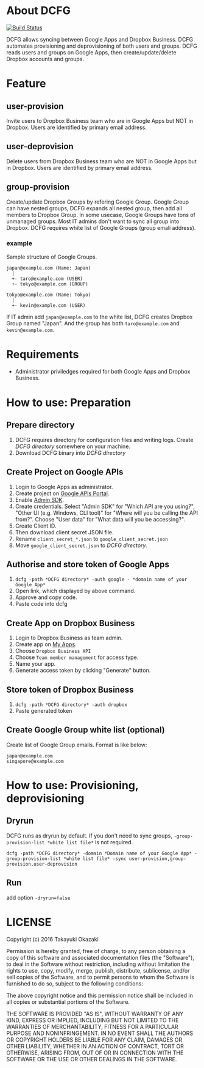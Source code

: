 # About DCFG

[![Build Status](https://travis-ci.org/watermint/dcfg.svg?branch=master)](https://travis-ci.org/watermint/dcfg)

DCFG allows syncing between Google Apps and Dropbox Business. DCFG automates provisioning and deprovisioning of both users and groups. DCFG reads users and groups on Google Apps, then create/update/delete Dropbox accounts and groups.

# Feature

## user-provision

Invite users to Dropbox Business team who are in Google Apps but NOT in Dropbox. Users are identified by primary email address.

## user-deprovision

Delete users from Dropbox Business team who are NOT in Google Apps but in Dropbox. Users are identified by primary email address.

## group-provision

Create/update Dropbox Groups by refering Google Group. Google Group can have nested groups, DCFG expands all nested group, then add all members to Dropbox Group.
In some usecase, Google Groups have tons of unmanaged groups. Most IT admins don't want to sync all group into Dropbox. DCFG requires white list of Google Groups (group emali address).

### example

Sample structure of Google Groups.
```
japan@example.com (Name: Japan)
  |
  +- taro@example.com (USER)
  +- tokyo@example.com (GROUP)
  
tokyo@example.com (Name: Tokyo)
  |
  +- kevin@example.com (USER)
```

If IT admin add `japan@example.com` to the white list, DCFG creates Dropbox Group named "Japan". And the group has both `taro@example.com` and `kevin@example.com`.

# Requirements

* Administrator priviledges required for both Google Apps and Dropbox Business.

# How to use: Preparation

## Prepare directory

1. DCFG requires directory for configuration files and writing logs. Create *DCFG directory* somewhere on your machine.
2. Download DCFG binary into *DCFG directory*

## Create Project on Google APIs

1. Login to Google Apps as administrator.
2. Create project on [Google APIs Portal](https://console.developers.google.com/iam-admin/projects).
3. Enable [Admin SDK](https://console.developers.google.com/apis/api/admin/overview).
4. Create credentials. Select "Admin SDK" for "Which API are you using?", "Other UI (e.g. Windows, CLI tool)" for "Where will you be calling the API from?". Choose "User data" for "What data will you be accessing?".
5. Create Client ID.
6. Then download client secret JSON file.
7. Rename `client_secret_*.json` to `google_client_secret.json`
8. Move `google_client_secret.json` to *DCFG directory*.

## Authorise and store token of Google Apps

1. `dcfg -path *DCFG directory* -auth google - *domain name of your Google App*`
2. Open link, which displayed by above command.
3. Approve and copy code.
4. Paste code into dcfg

## Create App on Dropbox Business

1. Login to Dropbox Business as team admin.
2. Create app on [My Apps](https://www.dropbox.com/developers/apps).
3. Choose `Dropbox Business API`
4. Choose `Team member management` for access type.
5. Name your app.
6. Generate access token by clicking "Generate" button.

## Store token of Dropbox Business

1. `dcfg -path *DCFG directory* -auth dropbox`
2. Paste generated token

## Create Google Group white list (optional)

Create list of Google Group emails. Format is like below:

```
japan@example.com
singapore@example.com
```

# How to use: Provisioning, deprovisioning

## Dryrun

DCFG runs as dryrun by default. If you don't need to sync groups, `-group-provision-list *white list file*` is not required.

```
dcfg -path *DCFG directory* -domain *Domain name of your Google App* -group-provision-list *white list file* -sync user-provision,group-provision,user-deprovision
```

## Run

add option `-dryrun=false`

# LICENSE

Copyright (c) 2016 Takayuki Okazaki

Permission is hereby granted, free of charge, to any person obtaining
a copy of this software and associated documentation files (the
"Software"), to deal in the Software without restriction, including
without limitation the rights to use, copy, modify, merge, publish,
distribute, sublicense, and/or sell copies of the Software, and to
permit persons to whom the Software is furnished to do so, subject to
the following conditions:

The above copyright notice and this permission notice shall be
included in all copies or substantial portions of the Software.

THE SOFTWARE IS PROVIDED "AS IS", WITHOUT WARRANTY OF ANY KIND,
EXPRESS OR IMPLIED, INCLUDING BUT NOT LIMITED TO THE WARRANTIES OF
MERCHANTABILITY, FITNESS FOR A PARTICULAR PURPOSE AND
NONINFRINGEMENT. IN NO EVENT SHALL THE AUTHORS OR COPYRIGHT HOLDERS BE
LIABLE FOR ANY CLAIM, DAMAGES OR OTHER LIABILITY, WHETHER IN AN ACTION
OF CONTRACT, TORT OR OTHERWISE, ARISING FROM, OUT OF OR IN CONNECTION
WITH THE SOFTWARE OR THE USE OR OTHER DEALINGS IN THE SOFTWARE.
